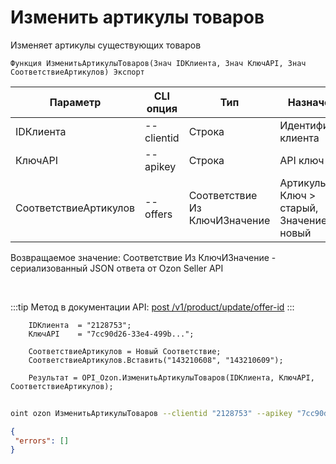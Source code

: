 ﻿---
sidebar_position: 11
---

# Изменить артикулы товаров
 Изменяет артикулы существующих товаров



`Функция ИзменитьАртикулыТоваров(Знач IDКлиента, Знач КлючAPI, Знач СоответствиеАртикулов) Экспорт`

  | Параметр | CLI опция | Тип | Назначение |
  |-|-|-|-|
  | IDКлиента | --clientid | Строка | Идентификатор клиента |
  | КлючAPI | --apikey | Строка | API ключ |
  | СоответствиеАртикулов | --offers | Соответствие Из КлючИЗначение | Артикулы: Ключ > старый, Значение > новый |

  
  Возвращаемое значение:   Соответствие Из КлючИЗначение - сериализованный JSON ответа от Ozon Seller API

<br/>

:::tip
Метод в документации API: [post /v1/product/update/offer-id](https://docs.ozon.ru/api/seller/#operation/ProductAPI_ProductUpdateOfferID)
:::
<br/>


```bsl title="Пример кода"
    IDКлиента  = "2128753";
    КлючAPI    = "7cc90d26-33e4-499b...";

    СоответствиеАртикулов = Новый Соответствие;
    СоответствиеАртикулов.Вставить("143210608", "143210609");

    Результат = OPI_Ozon.ИзменитьАртикулыТоваров(IDКлиента, КлючAPI, СоответствиеАртикулов);
```



```sh title="Пример команды CLI"
    
oint ozon ИзменитьАртикулыТоваров --clientid "2128753" --apikey "7cc90d26-33e4-499b..." --offers %offers%

```

```json title="Результат"
{
 "errors": []
}
```
